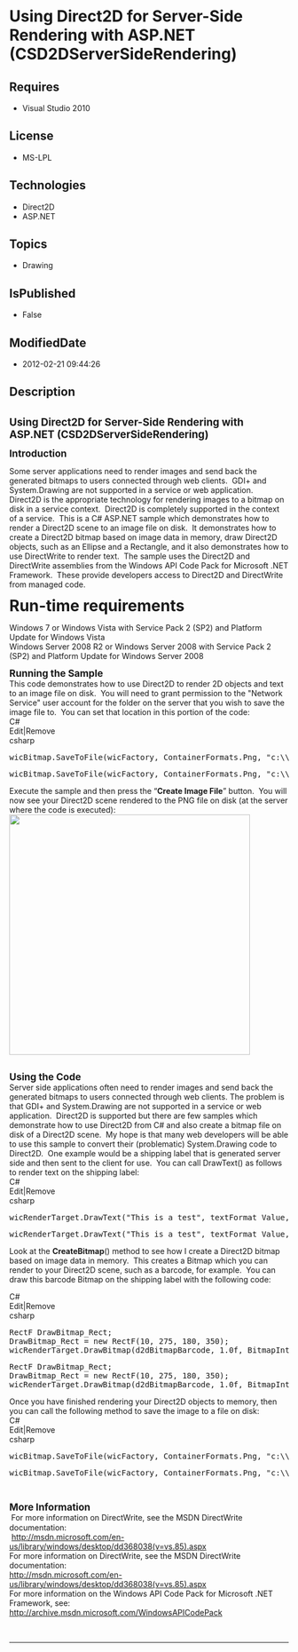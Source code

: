 # Using Direct2D for Server-Side Rendering with ASP.NET (CSD2DServerSideRendering)
## Requires
* Visual Studio 2010
## License
* MS-LPL
## Technologies
* Direct2D
* ASP.NET
## Topics
* Drawing
## IsPublished
* False
## ModifiedDate
* 2012-02-21 09:44:26
## Description

<div class="WordSection1">
<div class="MsoNormalCxSpFirst" style="margin-top:24.0pt; margin-right:0cm; margin-bottom:.0001pt; margin-left:0cm">
<strong><span style="font-size:14.0pt; line-height:115%">Using Direct2D for Server-Side Rendering with ASP.NET (CSD2DServerSideRendering)</span></strong></div>
<div class="MsoNormal" style="margin-top:10.0pt; margin-right:0cm; margin-bottom:.0001pt; margin-left:0cm">
<strong><span style="font-size:13.0pt; line-height:115%">Introduction</span></strong></div>
<div class="MsoNormal" style="margin-top:10.0pt; margin-right:0cm; margin-bottom:.0001pt; margin-left:0cm">
Some server applications need to render images and send back the generated bitmaps to users connected through web clients.<span>&nbsp;
</span>GDI&#43; and <span class="SpellE">System.Drawing</span> are not supported in a service or web application.<span>&nbsp;
</span>Direct2D is the appropriate technology for rendering images to a bitmap on disk in a service context.<span>&nbsp;
</span>Direct2D is completely supported in the context of a service.<span>&nbsp; </span>
This is a C# ASP.NET sample which demonstrates how to render a Direct2D scene to an image file on disk.<span>&nbsp;
</span>It demonstrates how to create a Direct2D bitmap based on image data in memory, draw Direct2D objects, such as an Ellipse and a Rectangle, and it also demonstrates how to use
<span class="SpellE">DirectWrite</span> to render text.<span>&nbsp; </span>The sample uses the Direct2D and
<span class="SpellE">DirectWrite</span> assemblies from the Windows API Code Pack for Microsoft .NET Framework.<span>&nbsp;
</span>These provide <span class="GramE">developers</span> access to Direct2D and
<span class="SpellE">DirectWrite</span> from managed code.</div>
<h1 class="MsoNormal" style="margin-top:10.0pt; margin-right:0cm; margin-bottom:.0001pt; margin-left:0cm">
Run-time requirements</h1>
<div class="MsoNormal" style="margin-top:10.0pt; margin-right:0cm; margin-bottom:.0001pt; margin-left:0cm">
Windows 7 or Windows Vista with Service Pack 2 (SP2) and Platform Update for Windows Vista<br>
Windows Server 2008 R2 or Windows Server 2008 with Service Pack 2 (SP2) and Platform Update for Windows Server 2008&nbsp;&nbsp;</div>
<div class="MsoNormal" style="margin-top:10.0pt; margin-right:0cm; margin-bottom:.0001pt; margin-left:0cm">
<strong><span style="font-size:13.0pt; line-height:115%">Running the Sample</span></strong></div>
<div class="MsoNormal" style="margin-bottom:.0001pt; line-height:normal; text-autospace:none">
This code demonstrates how to use Direct2D to render 2D objects and text to an image file on disk.<span>&nbsp;
</span>You will need to grant permission to the &quot;Network Service&quot; user account for the folder on the server that you wish to save the image file to.<span>&nbsp;
</span>You can set that location in this portion of the code:</div>
<div class="MsoNormal" style="margin-bottom:.0001pt; line-height:normal; text-autospace:none">
<div class="scriptcode">
<div class="pluginEditHolder" pluginCommand="mceScriptCode">
<div class="title"><span>C#</span></div>
<div class="pluginLinkHolder"><span class="pluginEditHolderLink">Edit</span>|<span class="pluginRemoveHolderLink">Remove</span></div>
<span class="hidden">csharp</span>
<pre class="hidden">wicBitmap.SaveToFile(wicFactory, ContainerFormats.Png, &quot;c:\\SampleFiles\\Images\\test.png&quot;);</pre>
<div class="preview">
<pre class="csharp">wicBitmap.SaveToFile(wicFactory,&nbsp;ContainerFormats.Png,&nbsp;<span class="cs__string">&quot;c:\\SampleFiles\\Images\\test.png&quot;</span>);</pre>
</div>
</div>
</div>
</div>
<div class="MsoNormal" style="margin-bottom:.0001pt; line-height:normal; text-autospace:none">
Execute the sample and then press the &ldquo;<strong>Create Image File</strong>&rdquo; button.<span>&nbsp;
</span>You will now see your Direct2D scene rendered to the PNG file on disk (at the server where the code is executed):</div>
<div class="MsoNormal"><span><img src="/site/view/file/47054/1/image001.png" alt="" width="434" height="433"></span></div>
<div class="MsoNormal">&nbsp;</div>
<div class="MsoNormal" style="margin-top:10.0pt; margin-right:0cm; margin-bottom:.0001pt; margin-left:0cm">
<strong><span style="font-size:13.0pt; line-height:115%">Using the Code</span></strong></div>
<div class="MsoNormal">Server side applications often need to render images and send back the generated bitmaps to users connected through web clients. The problem is that GDI&#43; and
<span class="SpellE">System.Drawing</span> are not supported in a service or web application.<span>&nbsp;
</span>Direct2D is supported but there are few samples which demonstrate how to use Direct2D from C# and also create a bitmap file on disk of a Direct2D scene.<span>&nbsp;
</span>My hope is that many web developers will be able to use this sample to convert their (problematic)
<span class="SpellE">System.Drawing</span> code to Direct2D.<span>&nbsp; </span>
One example would be a shipping label that is generated server side and then sent to the client for use.<span>&nbsp;
</span>You can call <span class="SpellE"><span class="GramE">DrawText</span></span><span class="GramE">(</span>) as follows to render text on the shipping label:</div>
<div class="MsoNormal">
<div class="scriptcode">
<div class="pluginEditHolder" pluginCommand="mceScriptCode">
<div class="title"><span>C#</span></div>
<div class="pluginLinkHolder"><span class="pluginEditHolderLink">Edit</span>|<span class="pluginRemoveHolderLink">Remove</span></div>
<span class="hidden">csharp</span>
<pre class="hidden">wicRenderTarget.DrawText(&quot;This is a test&quot;, textFormat_Value, renderText_Value, blackSolidColorBrush);</pre>
<div class="preview">
<pre class="csharp">wicRenderTarget.DrawText(<span class="cs__string">&quot;This&nbsp;is&nbsp;a&nbsp;test&quot;</span>,&nbsp;textFormat_Value,&nbsp;renderText_Value,&nbsp;blackSolidColorBrush);</pre>
</div>
</div>
</div>
</div>
<div class="MsoNormal" style="margin-top:10.0pt; margin-right:0cm; margin-bottom:.0001pt; margin-left:0cm">
Look at the <span class="SpellE"><span class="GramE"><strong>CreateBitmap</strong></span></span><span class="GramE">(</span>) method to see how I create a Direct2D bitmap based on image data in memory.<span>&nbsp;
</span>This creates a Bitmap which you can render to your Direct2D scene, such as a barcode, for example.<span>&nbsp;
</span>You can draw this barcode Bitmap on the shipping label with the following code:</div>
<div class="MsoNormal" style="margin-top:10.0pt; margin-right:0cm; margin-bottom:.0001pt; margin-left:0cm">
<div class="scriptcode">
<div class="pluginEditHolder" pluginCommand="mceScriptCode">
<div class="title"><span>C#</span></div>
<div class="pluginLinkHolder"><span class="pluginEditHolderLink">Edit</span>|<span class="pluginRemoveHolderLink">Remove</span></div>
<span class="hidden">csharp</span>
<pre class="hidden">RectF DrawBitmap_Rect;
DrawBitmap_Rect = new RectF(10, 275, 180, 350);
wicRenderTarget.DrawBitmap(d2dBitmapBarcode, 1.0f, BitmapInterpolationMode.NearestNeighbor, DrawBitmap_Rect);</pre>
<div class="preview">
<pre class="csharp">RectF&nbsp;DrawBitmap_Rect;&nbsp;
DrawBitmap_Rect&nbsp;=&nbsp;<span class="cs__keyword">new</span>&nbsp;RectF(<span class="cs__number">10</span>,&nbsp;<span class="cs__number">275</span>,&nbsp;<span class="cs__number">180</span>,&nbsp;<span class="cs__number">350</span>);&nbsp;
wicRenderTarget.DrawBitmap(d2dBitmapBarcode,&nbsp;<span class="cs__number">1</span>.0f,&nbsp;BitmapInterpolationMode.NearestNeighbor,&nbsp;DrawBitmap_Rect);</pre>
</div>
</div>
</div>
<div class="endscriptcode">Once you have finished rendering your Direct2D objects to memory, then you can call the following method to save the image to a file on disk:</div>
<div class="endscriptcode">
<div class="scriptcode">
<div class="pluginEditHolder" pluginCommand="mceScriptCode">
<div class="title"><span>C#</span></div>
<div class="pluginLinkHolder"><span class="pluginEditHolderLink">Edit</span>|<span class="pluginRemoveHolderLink">Remove</span></div>
<span class="hidden">csharp</span>
<pre class="hidden">wicBitmap.SaveToFile(wicFactory, ContainerFormats.Png, &quot;c:\\SampleFiles\\Images\\test.png&quot;);</pre>
<div class="preview">
<pre class="csharp">wicBitmap.SaveToFile(wicFactory,&nbsp;ContainerFormats.Png,&nbsp;<span class="cs__string">&quot;c:\\SampleFiles\\Images\\test.png&quot;</span>);</pre>
</div>
</div>
</div>
<div class="endscriptcode">&nbsp;</div>
</div>
</div>
<div class="MsoNormal" style="margin-top:10.0pt; margin-right:0cm; margin-bottom:.0001pt; margin-left:0cm">
<strong><span style="font-size:13.0pt; line-height:115%">More Information</span></strong></div>
<span style="font-family:Symbol"><span>&nbsp;</span></span>For more information on
<span class="SpellE">DirectWrite</span>, see the MSDN <span class="SpellE">DirectWrite</span> documentation:&nbsp;<br>
<span>&nbsp;</span><a href="http://msdn.microsoft.com/en-us/library/windows/desktop/dd368038(v=vs.85).aspx">http://msdn.microsoft.com/en-us/library/windows/desktop/dd368038(v=vs.85).aspx</a></div>
<div class="WordSection1"></div>
<div class="WordSection1">For more information on DirectWrite, see the MSDN DirectWrite documentation:
<br>
<a href="http://msdn.microsoft.com/en-us/library/windows/desktop/dd368038(v=vs.85).aspx">http://msdn.microsoft.com/en-us/library/windows/desktop/dd368038(v=vs.85).aspx</a></div>
<div class="WordSection1"></div>
<div class="WordSection1">For more information on the Windows API Code Pack for Microsoft .NET Framework, see:</div>
<div class="WordSection1"><a href="http://archive.msdn.microsoft.com/WindowsAPICodePack">http://archive.msdn.microsoft.com/WindowsAPICodePack</a></div>
<div class="WordSection1"></div>
<div class="WordSection1"></div>
<div class="WordSection1">
<p>&nbsp;</p>
<hr>
<div><a href="http://go.microsoft.com/?linkid=9759640" style="margin-top:3px"><img src="http://bit.ly/onecodelogo" alt=""></a></div>
&nbsp;</div>
